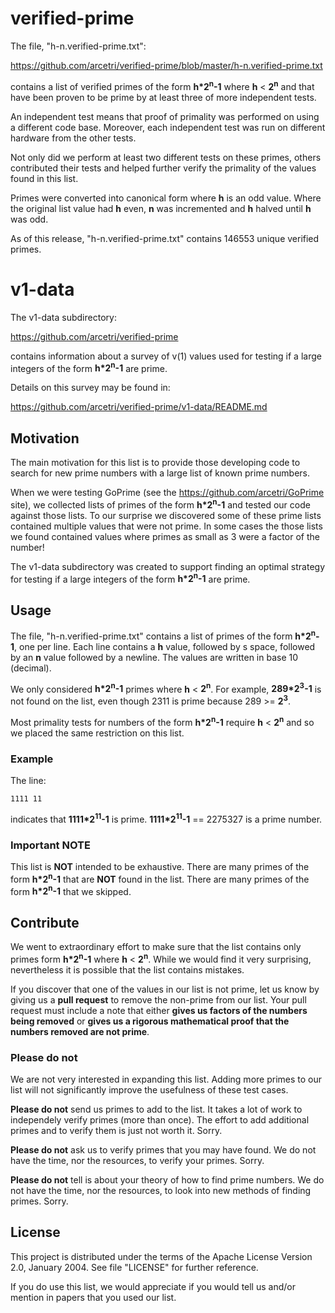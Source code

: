 # verified-prime

The file, "h-n.verified-prime.txt":

https://github.com/arcetri/verified-prime/blob/master/h-n.verified-prime.txt

contains a list of verified primes of
the form __h*2<sup>n</sup>-1__ where __h__ < __2<sup>n</sup>__ and that
have been proven to be prime by at least three of more independent tests.

An independent test means that proof of primality was performed on using
a different code base.
Moreover, each independent test was run on different hardware
from the other tests.

Not only did we perform at least two different tests on these primes,
others contributed their tests and helped further verify the primality
of the values found in this list.

Primes were converted into canonical form where __h__ is an odd value.
Where the original list value had __h__ even,
__n__ was incremented and __h__ halved until __h__ was odd.

As of this release, "h-n.verified-prime.txt" contains 146553 unique verified primes.

# v1-data

The v1-data subdirectory:

https://github.com/arcetri/verified-prime

contains information about a survey of v(1) values used for
testing if a large integers of the form __h*2<sup>n</sup>-1__ are prime.

Details on this survey may be found in:

https://github.com/arcetri/verified-prime/v1-data/README.md

## Motivation

The main motivation for this list is to provide those developing code to search for new
prime numbers with a large list of known prime numbers.

When we were testing GoPrime (see the https://github.com/arcetri/GoPrime
site), we collected lists of primes of the form  __h*2<sup>n</sup>-1__
and tested our code against those lists.
To our surprise we discovered some of these prime lists contained multiple
values that were not prime.
In some cases the those lists we found contained values where primes as small as 3 were
a factor of the number!

The v1-data subdirectory was created to support finding an optimal strategy for
testing if a large integers of the form __h*2<sup>n</sup>-1__ are prime.

## Usage

The file, "h-n.verified-prime.txt" contains a list of primes of the form __h*2<sup>n</sup>-1__,
one per line.
Each line contains a __h__ value, followed by s space, followed by an __n__ value followed by a newline.
The values are written in base 10 (decimal).

We only considered __h*2<sup>n</sup>-1__ primes where __h__ < __2<sup>n</sup>__.
For example, __289*2<sup>3</sup>-1__ is not found on the list,
even though 2311 is prime because 289 >=  __2<sup>3</sup>__.

Most primality tests for numbers of the form __h*2<sup>n</sup>-1__
require __h__ < __2<sup>n</sup>__ and so we placed the same restriction on
this list.

### Example

The line:

```
1111 11
```

indicates that __1111*2<sup>11</sup>-1__ is prime.
__1111*2<sup>11</sup>-1__ == 2275327 is a prime number.

### Important NOTE

This list is __NOT__ intended to be exhaustive.
There are many primes of the form  __h*2<sup>n</sup>-1__ that are __NOT__ found in the list.
There are many primes of the form  __h*2<sup>n</sup>-1__ that we skipped.

## Contribute

We went to extraordinary effort to make sure that the list contains only
primes form __h*2<sup>n</sup>-1__ where __h__ < __2<sup>n</sup>__.
While we would find it very surprising,
nevertheless it is possible that the list contains mistakes.

If you discover that one of the values in our list is not prime, let us know
by giving us a __pull request__ to remove the non-prime from our list.
Your pull request must include a note that either
__gives us factors of the numbers being removed__
or
__gives us a rigorous mathematical proof that the numbers removed are not prime__.

### Please do not

We are not very interested in expanding this list.
Adding more primes to our list will not significantly improve the usefulness of these test cases.

__Please do not__ send us primes to add to the list.
It takes a lot of work to independely verify primes (more than once).
The effort to add additional primes and to verify them is just not worth it.
Sorry.

__Please do not__ ask us to verify primes that you may have found.
We do not have the time, nor the resources, to verify your primes.
Sorry.

__Please do not__ tell is about your theory of how to find prime numbers.
We do not have the time, nor the resources, to look into new methods of finding primes.
Sorry.

## License

This project is distributed under the terms of the Apache License Version 2.0, January 2004.
See file "LICENSE" for further reference.

If you do use this list, we would appreciate if you would tell us and/or mention in papers that you used our list.
